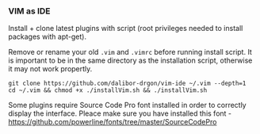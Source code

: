 ### VIM as IDE

Install + clone latest plugins with script (root privileges needed to install packages with apt-get).

Remove or rename your old `.vim` and `.vimrc` before running install script.
It is important to be in the same directory as the installation script, otherwise it
may not work propertly.

```
git clone https://github.com/dalibor-drgon/vim-ide ~/.vim --depth=1
cd ~/.vim && chmod +x ./installVim.sh && ./installVim.sh
```

Some plugins require Source Code Pro font installed in order to correctly
display the interface. Pleace make sure you have installed this font - 
https://github.com/powerline/fonts/tree/master/SourceCodePro


